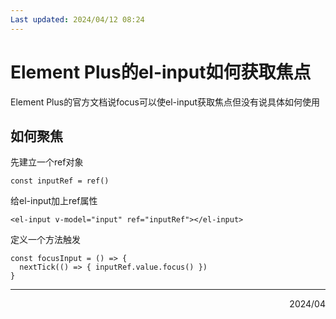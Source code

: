 ```yaml
---
Last updated: 2024/04/12 08:24
---
```

# Element Plus的el-input如何获取焦点
Element Plus的官方文档说focus可以使el-input获取焦点但没有说具体如何使用
## 如何聚焦
先建立一个ref对象
```
const inputRef = ref()
```
给el-input加上ref属性
```
<el-input v-model="input" ref="inputRef"></el-input>
```
定义一个方法触发
```
const focusInput = () => { 
  nextTick(() => { inputRef.value.focus() }) 
}
```

---

<div align="right">2024/04</div>